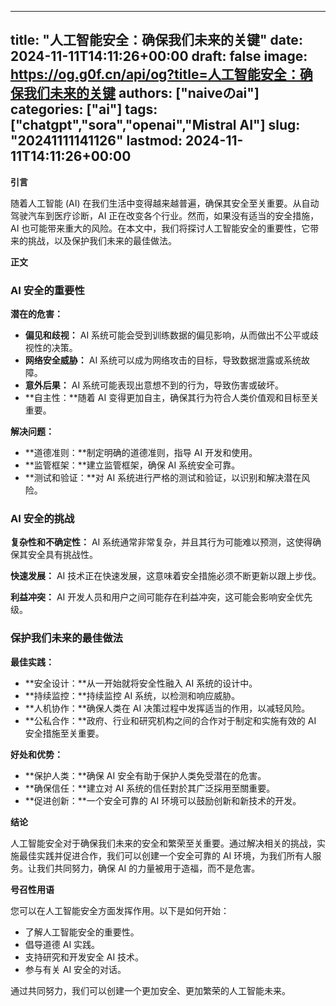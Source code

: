 
---
title: "人工智能安全：确保我们未来的关键"
date: 2024-11-11T14:11:26+00:00
draft: false
image: https://og.g0f.cn/api/og?title=人工智能安全：确保我们未来的关键
authors: ["naiveのai"]
categories: ["ai"]
tags: ["chatgpt","sora","openai","Mistral AI"]
slug: "20241111141126"
lastmod: 2024-11-11T14:11:26+00:00
---
**引言**

随着人工智能 (AI) 在我们生活中变得越来越普遍，确保其安全至关重要。从自动驾驶汽车到医疗诊断，AI 正在改变各个行业。然而，如果没有适当的安全措施，AI 也可能带来重大的风险。在本文中，我们将探讨人工智能安全的重要性，它带来的挑战，以及保护我们未来的最佳做法。

**正文**

### AI 安全的重要性

**潜在的危害：**

* **偏见和歧视：** AI 系统可能会受到训练数据的偏见影响，从而做出不公平或歧视性的决策。
* **网络安全威胁：** AI 系统可以成为网络攻击的目标，导致数据泄露或系统故障。
* **意外后果：** AI 系统可能表现出意想不到的行为，导致伤害或破坏。
* **自主性：**随着 AI 变得更加自主，确保其行为符合人类价值观和目标至关重要。

**解决问题：**

* **道德准则：**制定明确的道德准则，指导 AI 开发和使用。
* **监管框架：**建立监管框架，确保 AI 系统安全可靠。
* **测试和验证：**对 AI 系统进行严格的测试和验证，以识别和解决潜在风险。

### AI 安全的挑战

**复杂性和不确定性：** AI 系统通常非常复杂，并且其行为可能难以预测，这使得确保其安全具有挑战性。

**快速发展：** AI 技术正在快速发展，这意味着安全措施必须不断更新以跟上步伐。

**利益冲突：** AI 开发人员和用户之间可能存在利益冲突，这可能会影响安全优先级。

### 保护我们未来的最佳做法

**最佳实践：**

* **安全设计：**从一开始就将安全性融入 AI 系统的设计中。
* **持续监控：**持续监控 AI 系统，以检测和响应威胁。
* **人机协作：**确保人类在 AI 决策过程中发挥适当的作用，以减轻风险。
* **公私合作：**政府、行业和研究机构之间的合作对于制定和实施有效的 AI 安全措施至关重要。

**好处和优势：**

* **保护人类：**确保 AI 安全有助于保护人类免受潜在的危害。
* **确保信任：**建立对 AI 系统的信任對於其广泛採用至關重要。
* **促进创新：**一个安全可靠的 AI 环境可以鼓励创新和新技术的开发。

**结论**

人工智能安全对于确保我们未来的安全和繁荣至关重要。通过解决相关的挑战，实施最佳实践并促进合作，我们可以创建一个安全可靠的 AI 环境，为我们所有人服务。让我们共同努力，确保 AI 的力量被用于造福，而不是危害。

**号召性用语**

您可以在人工智能安全方面发挥作用。以下是如何开始：

* 了解人工智能安全的重要性。
* 倡导道德 AI 实践。
* 支持研究和开发安全 AI 技术。
* 参与有关 AI 安全的对话。

通过共同努力，我们可以创建一个更加安全、更加繁荣的人工智能未来。